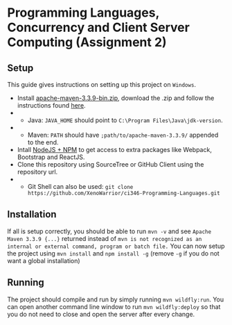 # Programming Languages, Concurrency and Client Server Computing (Assignment 2)

## Setup
This guide gives instructions on setting up this project on `Windows`.

* Install [apache-maven-3.3.9-bin.zip](http://www.mirrorservice.org/sites/ftp.apache.org/maven/maven-3/3.3.9/binaries/apache-maven-3.3.9-bin.zip), download the .zip and follow the instructions found [here](https://maven.apache.org/install.html).
* * Java: `JAVA_HOME` should point to `C:\Program Files\Java\jdk-version`.
* * Maven: `PATH` should have `;path/to/apache-maven-3.3.9/` appended to the end.
* Intall [NodeJS + NPM](https://nodejs.org/en/) to get access to extra packages like Webpack, Bootstrap and ReactJS.
* Clone this repository using SourceTree or GitHub Client using the repository url.
* * Git Shell can also be used: `git clone https://github.com/XenoWarrior/ci346-Programming-Languages.git`

## Installation
If all is setup correctly, you should be able to run `mvn -v` and see `Apache Maven 3.3.9 {...}` returned instead of `mvn is not recognized as an internal or external command, program or batch file.`
You can now setup the project using `mvn install` and `npm install -g` (remove `-g` if you do not want a global installation)

## Running
The project should compile and run by simply running `mvn wildfly:run`. You can open another command line window to run `mvn wildfly:deploy` so that you do not need to close and open the server after every change.
